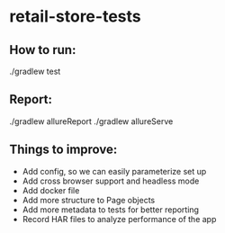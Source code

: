 # retail-store-tests

## How to run:
./gradlew test

## Report:
./gradlew allureReport
./gradlew allureServe

## Things to improve:
- Add config, so we can easily parameterize set up
- Add cross browser support and headless mode
- Add docker file
- Add more structure to Page objects
- Add more metadata to tests for better reporting
- Record HAR files to analyze performance of the app
